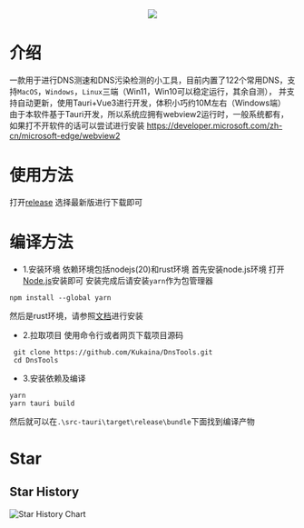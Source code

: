 <div align=center><img src="https://pic.imgdb.cn/item/65cf0e309f345e8d039ae2a3.png"></div>

# 介绍
一款用于进行DNS测速和DNS污染检测的小工具，目前内置了122个常用DNS，支持`MacOS`，`Windows`，`Linux`三端（Win11，Win10可以稳定运行，其余自测），
并支持自动更新，使用Tauri+Vue3进行开发，体积小巧约10M左右（Windows端） 由于本软件基于Tauri开发，所以系统应拥有webview2运行时，一般系统都有，如果打不开软件的话可以尝试进行安装
https://developer.microsoft.com/zh-cn/microsoft-edge/webview2

# 使用方法
打开[release](https://github.com/Kukaina/DnsTools/releases/)
选择最新版进行下载即可

# 编译方法
* 1.安装环境
依赖环境包括nodejs(20)和rust环境
首先安装node.js环境
打开[Node.js](https://nodejs.org/en)安装即可
安装完成后请安装`yarn`作为包管理器
```
npm install --global yarn
```
然后是rust环境，请参照[文档](https://tauri.app/zh-cn/v1/guides/getting-started/prerequisites)进行安装
* 2.拉取项目
使用命令行或者网页下载项目源码
```
 git clone https://github.com/Kukaina/DnsTools.git
 cd DnsTools
```
* 3.安装依赖及编译
```
yarn
yarn tauri build
```
然后就可以在`.\src-tauri\target\release\bundle`下面找到编译产物
# Star
## Star History

![Star History Chart](https://api.star-history.com/svg?repos=Kukaina/DnsTools&type=Date)
